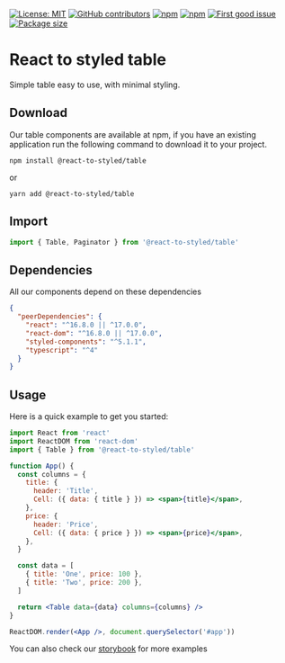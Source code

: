 [![License: MIT](https://img.shields.io/npm/l/@react-to-styled/table)](https://opensource.org/licenses/MIT)
[![GitHub contributors](https://img.shields.io/github/contributors/react-to/react-to-styled)](https://github.com/react-to/react-to-styled/graphs/contributors)
[![npm](https://img.shields.io/npm/v/@react-to-styled/table)](https://www.npmjs.com/package/@react-to-styled/table)
[![npm](https://img.shields.io/npm/dm/@react-to-styled/table)](https://www.npmjs.com/package/@react-to-styled/table)
[![First good issue](https://img.shields.io/github/labels/react-to/react-to-styled/good%20first%20issue?label=Contribute)](https://github.com/mantinedev/mantine/labels/help%20wanted)
[![Package size](https://img.shields.io/bundlephobia/min/@react-to-styled/table/latest)](https://www.npmjs.com/package/@react-to-styled/table)

# React to styled table

Simple table easy to use, with minimal styling.

## Download

Our table components are available at npm, if you have an existing application run the following command to download it to your project.

```
npm install @react-to-styled/table
```

or

```
yarn add @react-to-styled/table
```

## Import

```jsx
import { Table, Paginator } from '@react-to-styled/table'
```

## Dependencies

All our components depend on these dependencies

```json
{
  "peerDependencies": {
    "react": "^16.8.0 || ^17.0.0",
    "react-dom": "^16.8.0 || ^17.0.0",
    "styled-components": "^5.1.1",
    "typescript": "^4"
  }
}
```

## Usage

Here is a quick example to get you started:

```jsx
import React from 'react'
import ReactDOM from 'react-dom'
import { Table } from '@react-to-styled/table'

function App() {
  const columns = {
    title: {
      header: 'Title',
      Cell: ({ data: { title } }) => <span>{title}</span>,
    },
    price: {
      header: 'Price',
      Cell: ({ data: { price } }) => <span>{price}</span>,
    },
  }

  const data = [
    { title: 'One', price: 100 },
    { title: 'Two', price: 200 },
  ]

  return <Table data={data} columns={columns} />
}

ReactDOM.render(<App />, document.querySelector('#app'))
```

You can also check our [storybook](https://react-to.github.io/react-to-styled) for more examples

